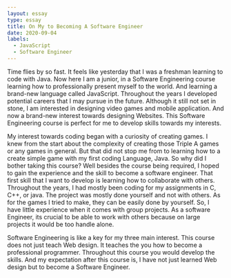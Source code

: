 ```yaml
---
layout: essay
type: essay
title: On My to Becoming A Software Engineer
date: 2020-09-04
labels:
  - JavaScript
  - Software Engineer
---
```


Time flies by so fast. It feels like yesterday that I was a freshman learning to code with Java. Now here I am a junior, in a Software Engineering course learning how to professionally present myself to the world. And learning a brand-new language called JavaScript. Throughout the years I developed potential careers that I may pursue in the future. Although it still not set in stone, I am interested in designing video games and mobile application. And now a brand-new interest towards designing Websites. This Software Engineering course is perfect for me to develop skills towards my interests. 

My interest towards coding began with a curiosity of creating games.  I knew from the start about the complexity of creating those Triple A games or any games in general. But that did not stop me from to learning how to a create simple game with my first coding Language, Java. So why did I bother taking this course? Well besides the course being required, I hoped to gain the experience and the skill to become a software engineer. That first skill that I want to develop is learning how to collaborate with others. Throughout the years, I had mostly been coding for my assignments in C, C++, or java. The project was mostly done yourself and not with others. As for the games I tried to make, they can be easily done by yourself. So, I have little experience when it comes with group projects. As a software Engineer, its crucial to be able to work with others because on large projects it would be too handle alone.

Software Engineering is like a key for my three main interest. This course does not just teach Web design. It teaches the you how to become a professional programmer. Throughout this course you would develop the skills. And my expectation after this course is, I have not just learned Web design but to become a Software Engineer. 
